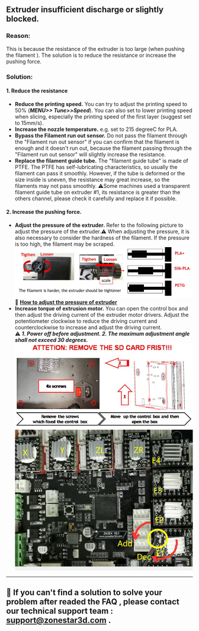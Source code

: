 ## Extruder insufficient discharge or slightly blocked.
### Reason:
This is because the resistance of the extruder is too large (when pushing the filament ). The solution is to reduce the resistance or increase the pushing force.
### Solution:
#### 1. Reduce the resistance
- **Reduce the printing speed.**  You can try to adjust the printing speed to 50% (***MENU>> Tune>>Speed***). You can also set to lower printing speed when slicing, especially the printing speed of the first layer (suggest set to 15mm/s).
- **Increase the nozzle temperature.**  e.g. set to 215 degreeC for PLA.
- **Bypass the Filament run out sensor.** Do not pass the filament through the "Filament run out sensor" if you can confirm that the filament is enough and it doesn't run out, because the filament passing through the "Filament run out sensor" will slightly increase the resistance.
- **Replace the filament guide tube.** The "filament guide tube" is made of PTFE. The PTFE has self-lubricating characteristics, so usually the filament can pass it smoothly. However, if the tube is deformed or the size inside is uneven, the resistance may great increase, so the filaments may not pass smoothly. :warning:Some machines used a transparent filament guide tube on extruder #1, its resistance is greater than the others channel, please check it carefully and replace it if possible.
#### 2. Increase the pushing force.
- **Adjust the pressure of the extruder.** Refer to the following picture to adjust the pressure of the extruder.:warning: When adjusting the pressure, it is also necessary to consider the hardness of the filament. If the pressure is too high, the filament may be scraped.   
![](adjust_pressure.jpg)   
:movie_camera: [**How to adjust the pressure of extruder**](https://youtu.be/UYairVqN7H0)
- **Increase torque of extrusion motor.** You can open the control box and then adjust the driving current of the extruder motor drivers. Adjust the potentiometer clockwise to reduce the driving current and counterclockwise to increase and adjust the driving current.    
:warning: ***1. Power off before adjustment. 2. The maximum adjustment angle shall not exceed 30 degrees.***
![](../How_to_open_the_control_box.jpg)   
![](./Adjuse_Driver_Current.jpg)

--------
## :email: If you can't find a solution to solve your problem after readed the FAQ , please contact our technical support team : support@zonestar3d.com .
